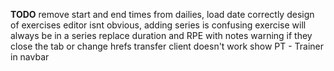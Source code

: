 **TODO**
remove start and end times from dailies, load date correctly
design of exercises editor isnt obvious, adding series is confusing
exercise will always be in a series
replace duration and RPE with notes
warning if they close the tab or change hrefs
transfer client doesn't work
show PT - Trainer in navbar
